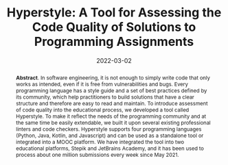 ---
title: "Hyperstyle: A Tool for Assessing the Code Quality of Solutions to Programming Assignments"
authors: '<i>Anastasiia Birillo, Ilya Vlasov, Artyom Burylov, Vitalii Selishchev, Artyom Goncharov, Elena Tikhomirova, Nikolay Vyahhi, and Timofey Bryksin</i>'
status: "accepted"
collection: publications
permalink: /publication/2022-03-02-hyperstyle
date: 2022-03-02
venue: "<b>SIGCSE'22</b>"
pdf: 'https://arxiv.org/abs/2112.02963'
tool: 'https://github.com/hyperskill/hyperstyle'
video: 'https://www.youtube.com/watch?v=ZZXmiFCAgTI'
abstract: "<p><b>Abstract</b>. In software engineering, it is not enough to simply write code that only works as intended, even if it is free from vulnerabilities and bugs. Every programming language has a style guide and a set of best practices defined by its community, which help practitioners to build solutions that have a clear structure and therefore are easy to read and maintain. To introduce assessment of code quality into the educational process, we developed a tool called Hyperstyle. To make it reflect the needs of the programming community and at the same time be easily extendable, we built it upon several existing professional linters and code checkers. Hyperstyle supports four programming languages (Python, Java, Kotlin, and Javascript) and can be used as a standalone tool or integrated into a MOOC platform. We have integrated the tool into two educational platforms, Stepik and JetBrains Academy, and it has been used to process about one million submissions every week since May 2021.</p>"
---